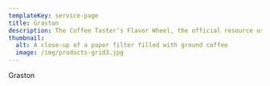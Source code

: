 ```yaml
---
templateKey: service-page
title: Graston
description: The Coffee Taster’s Flavor Wheel, the official resource used by coffee tasters, has been revised for the first time this year.
thumbnail:
  alt: A close-up of a paper filter filled with ground coffee
  image: /img/products-grid3.jpg
---
```

Graston
